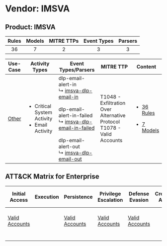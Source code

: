 Vendor: IMSVA
=============
Product: IMSVA
--------------
| Rules | Models | MITRE TTPs | Event Types | Parsers |
|:-----:|:------:|:----------:|:-----------:|:-------:|
|  36   |   7    |     2      |      3      |    3    |

|                Use-Case                | Activity Types                                                    | Event Types/Parsers                                                                                                                                                                                                                                                                                                           | MITRE TTP                                                                    | Content                                                                                       |
|:--------------------------------------:| ----------------------------------------------------------------- | ----------------------------------------------------------------------------------------------------------------------------------------------------------------------------------------------------------------------------------------------------------------------------------------------------------------------------- | ---------------------------------------------------------------------------- | --------------------------------------------------------------------------------------------- |
| [Other](../../../UseCases/uc_other.md) | <ul><li>Critical System Activity</li><li>Email Activity</li></ul> |  dlp-email-alert-in<br> ↳ [imsva-dlp-email-in](Parsers/parserContent_imsva-dlp-email-in.md)<br><br> dlp-email-alert-in-failed<br> ↳ [imsva-dlp-email-in-failed](Parsers/parserContent_imsva-dlp-email-in-failed.md)<br><br> dlp-email-alert-out<br> ↳ [imsva-dlp-email-out](Parsers/parserContent_imsva-dlp-email-out.md)<br> | T1048 - Exfiltration Over Alternative Protocol<br>T1078 - Valid Accounts<br> | [<ul><li>36 Rules</li></ul><ul><li>7 Models</li></ul>](Rules_Models/r_m_imsva_imsva_Other.md) |

ATT&CK Matrix for Enterprise
----------------------------
| Initial Access                                                      | Execution | Persistence                                                         | Privilege Escalation                                                | Defense Evasion                                                     | Credential Access | Discovery | Lateral Movement | Collection | Command and Control | Exfiltration                                                                                | Impact |
| ------------------------------------------------------------------- | --------- | ------------------------------------------------------------------- | ------------------------------------------------------------------- | ------------------------------------------------------------------- | ----------------- | --------- | ---------------- | ---------- | ------------------- | ------------------------------------------------------------------------------------------- | ------ |
| [Valid Accounts](https://attack.mitre.org/techniques/T1078)<br><br> |           | [Valid Accounts](https://attack.mitre.org/techniques/T1078)<br><br> | [Valid Accounts](https://attack.mitre.org/techniques/T1078)<br><br> | [Valid Accounts](https://attack.mitre.org/techniques/T1078)<br><br> |                   |           |                  |            |                     | [Exfiltration Over Alternative Protocol](https://attack.mitre.org/techniques/T1048)<br><br> |        |